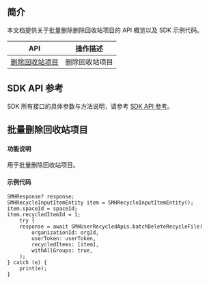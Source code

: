 ## 简介

本文档提供关于批量删除删除回收站项目的 API 概览以及 SDK 示例代码。

| API                                                          | 操作描述                         |
| ------------------------------------------------------------ | -------------------------------- |
| [删除回收站项目](https://cloud.tencent.com/document/product/1339/71122) | 删除回收站项目         |

## SDK API 参考

SDK 所有接口的具体参数与方法说明，请参考 [SDK API 参考](https://smh-sdk-doc-1253960454.cos.ap-guangzhou.myqcloud.com/flutter_api_doc/api/index.html)。

## 批量删除回收站项目

#### 功能说明

用于批量删除回收站项目。

#### 示例代码

```
SMHResponse? response;
SMHRecycleInputItemEntity item = SMHRecycleInputItemEntity();
item.spaceId = spaceId;
item.recycledItemId = 1;
    try {
    response = await SMHUserRecycledApis.batchDeleteRecycleFile(
        organizationId: orgId,
        userToken: userToken,
        recycledItems: [item],
        withAllGroups: true,
    );
} catch (e) {
    print(e);
}
```